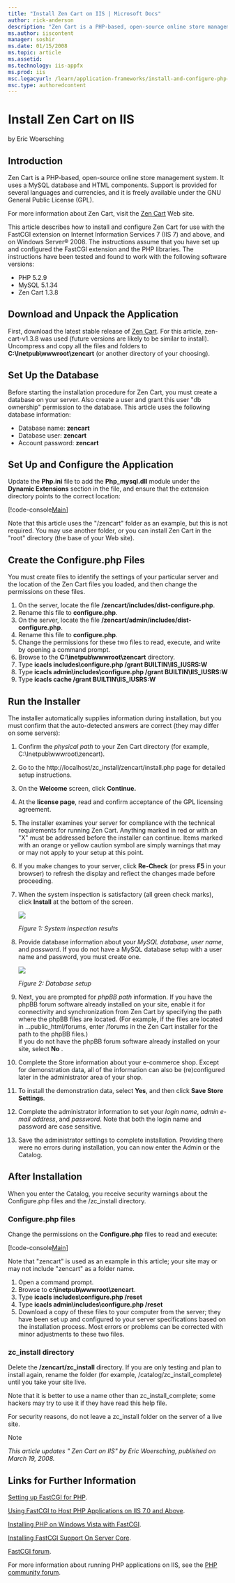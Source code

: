 ```yaml
---
title: "Install Zen Cart on IIS | Microsoft Docs"
author: rick-anderson
description: "Zen Cart is a PHP-based, open-source online store management system. It uses a MySQL database and HTML components. Support is provided for several languages..."
ms.author: iiscontent
manager: soshir
ms.date: 01/15/2008
ms.topic: article
ms.assetid: 
ms.technology: iis-appfx
ms.prod: iis
msc.legacyurl: /learn/application-frameworks/install-and-configure-php-applications-on-iis/install-zen-cart-on-iis
msc.type: authoredcontent
---
```

Install Zen Cart on IIS
====================
by Eric Woersching

## Introduction

Zen Cart is a PHP-based, open-source online store management system. It uses a MySQL database and HTML components. Support is provided for several languages and currencies, and it is freely available under the GNU General Public License (GPL).

For more information about Zen Cart, visit the [Zen Cart](http://www.zen-cart.com/) Web site.

This article describes how to install and configure Zen Cart for use with the FastCGI extension on Internet Information Services 7 (IIS 7) and above, and on Windows Server® 2008. The instructions assume that you have set up and configured the FastCGI extension and the PHP libraries. The instructions have been tested and found to work with the following software versions:

- PHP 5.2.9
- MySQL 5.1.34
- Zen Cart 1.3.8

## Download and Unpack the Application

First, download the latest stable release of [Zen Cart](http://www.zen-cart.com/). For this article, zen-cart-v1.3.8 was used (future versions are likely to be similar to install). Uncompress and copy all the files and folders to **C:\Inetpub\wwwroot\zencart** (or another directory of your choosing).

## Set Up the Database

Before starting the installation procedure for Zen Cart, you must create a database on your server. Also create a user and grant this user "db ownership" permission to the database. This article uses the following database information:

- Database name: **zencart**
- Database user: **zencart**
- Account password: **zencart**

## Set Up and Configure the Application

Update the **Php.ini** file to add the **Php\_mysql.dll** module under the **Dynamic Extensions** section in the file, and ensure that the extension directory points to the correct location:


[!code-console[Main](install-zen-cart-on-iis/samples/sample1.cmd)]


Note that this article uses the "/zencart" folder as an example, but this is not required. You may use another folder, or you can install Zen Cart in the "root" directory (the base of your Web site).

## Create the Configure.php Files

You must create files to identify the settings of your particular server and the location of the Zen Cart files you loaded, and then change the permissions on these files.

1. On the server, locate the file **/zencart/includes/dist-configure.php**.
2. Rename this file to **configure.php**.
3. On the server, locate the file **/zencart/admin/includes/dist-configure.php**.
4. Rename this file to **configure.php**.
5. Change the permissions for these two files to read, execute, and write by opening a command prompt.
6. Browse to the **C:\inetpub\wwwroot\zencart** directory.
7. Type **icacls includes\configure.php /grant BUILTIN\IIS\_IUSRS:W**
8. Type **icacls admin\includes\configure.php /grant BUILTIN\IIS\_IUSRS:W**
9. Type **icacls cache /grant BUILTIN\IIS\_IUSRS:W**

## Run the Installer

The installer automatically supplies information during installation, but you must confirm that the auto-detected answers are correct (they may differ on some servers):

1. Confirm the *physical path* to your Zen Cart directory (for example, C:\Inetpub\wwwroot\zencart).
2. Go to the http://localhost/zc\_install/zencart/install.php page for detailed setup instructions.
3. On the **Welcome** screen, click **Continue.**
4. At the **license page**, read and confirm acceptance of the GPL licensing agreement.
5. The installer examines your server for compliance with the technical requirements for running Zen Cart. Anything marked in red or with an "X" must be addressed before the installer can continue. Items marked with an orange or yellow caution symbol are simply warnings that may or may not apply to your setup at this point.
6. If you make changes to your server, click **Re-Check** (or press **F5** in your browser) to refresh the display and reflect the changes made before proceeding.
7. When the system inspection is satisfactory (all green check marks), click **Install** at the bottom of the screen.  

    [![](install-zen-cart-on-iis/_static/image2.jpg)](install-zen-cart-on-iis/_static/image1.jpg)

    *Figure 1: System inspection results*
8. Provide database information about your *MySQL database*, *user name*, and *password*. If you do not have a MySQL database setup with a user name and password, you must create one.  

    [![](install-zen-cart-on-iis/_static/image4.jpg)](install-zen-cart-on-iis/_static/image3.jpg)

    *Figure 2: Database setup*
9. Next, you are prompted for *phpBB path* information. If you have the phpBB forum software already installed on your site, enable it for connectivity and synchronization from Zen Cart by specifying the path where the phpBB files are located. (For example, if the files are located in ...public\_html/forums, enter /forums in the Zen Cart installer for the path to the phpBB files.)   
 If you do not have the phpBB forum software already installed on your site, select     **No** .
10. Complete the Store information about your e-commerce shop. Except for demonstration data, all of the information can also be (re)configured later in the administrator area of your shop.
11. To install the demonstration data, select **Yes**, and then click **Save Store Settings**.
12. Complete the administrator information to set your *login name*, *admin e-mail address*, and *password*. Note that both the login name and password are case sensitive.
13. Save the administrator settings to complete installation. Providing there were no errors during installation, you can now enter the Admin or the Catalog.

## After Installation

When you enter the Catalog, you receive security warnings about the Configure.php files and the /zc\_install directory.

### Configure.php files

Change the permissions on the **Configure.php** files to read and execute:


[!code-console[Main](install-zen-cart-on-iis/samples/sample2.cmd)]


Note that "zencart" is used as an example in this article; your site may or may not include "zencart" as a folder name.

1. Open a command prompt.
2. Browse to **c:\inetpub\wwwroot\zencart**.
3. Type **icacls includes\configure.php /reset**
4. Type **icacls admin\includes\configure.php /reset**
5. Download a copy of these files to your computer from the server; they have been set up and configured to your server specifications based on the installation process. Most errors or problems can be corrected with minor adjustments to these two files.

### zc\_install directory

Delete the **/zencart/zc\_install** directory. If you are only testing and plan to install again, rename the folder (for example, /catalog/zc\_install\_complete) until you take your site live.

Note that it is better to use a name other than zc\_install\_complete; some hackers may try to use it if they have read this help file.

For security reasons, do not leave a zc\_install folder on the server of a live site.

> [!NOTE]
> *This article updates " Zen Cart on IIS" by Eric Woersching, published on March 19, 2008.*

## Links for Further Information

[Setting up FastCGI for PHP](../running-php-applications-on-iis/set-up-fastcgi-for-php.md).

[Using FastCGI to Host PHP Applications on IIS 7.0 and Above](using-fastcgi-to-host-php-applications-on-iis.md).

[Installing PHP on Windows Vista with FastCGI](../install-and-configure-php-on-iis/installing-php-on-windows-vista-with-fastcgi.md).

[Installing FastCGI Support On Server Core](../install-and-configure-php-on-iis/install-php-and-fastcgi-support-on-server-core.md).

[FastCGI forum](https://forums.iis.net/1104.aspx).

For more information about running PHP applications on IIS, see the [PHP community forum](https://forums.iis.net/1102.aspx).